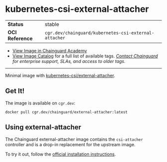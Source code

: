 <!--monopod:start-->
# kubernetes-csi-external-attacher
| | |
| - | - |
| **Status** | stable |
| **OCI Reference** | `cgr.dev/chainguard/kubernetes-csi-external-attacher` |


* [View Image in Chainguard Academy](https://edu.chainguard.dev/chainguard/chainguard-images/reference/kubernetes-csi-external-attacher/overview/)
* [View Image Catalog](https://console.enforce.dev/images/catalog) for a full list of available tags.
*[Contact Chainguard](https://www.chainguard.dev/chainguard-images) for enterprise support, SLAs, and access to older tags.*

---
<!--monopod:end-->

Minimal image with [kubernetes-csi/external-attacher](https://github.com/kubernetes-csi/external-attacher).

## Get It!

The image is available on `cgr.dev`:

```
docker pull cgr.dev/chainguard/external-attacher:latest
```

## Using external-attacher

The Chainguard external-attacher image contains the `csi-attacher` controller and is a drop-in replacement for the upstream image.

To try it out, follow the [official installation
instructions](https://github.com/kubernetes-csi/external-attacher/blob/master/README.md#usage).
